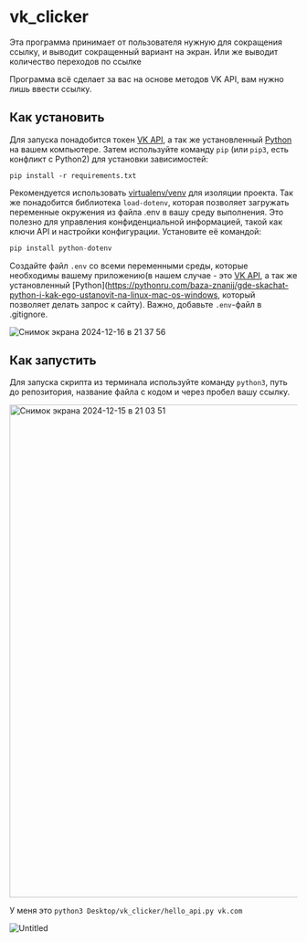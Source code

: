 # vk_clicker
Эта программа принимает от пользователя нужную для сокращения ссылку, и выводит сокращенный вариант на экран.
Или же выводит количество переходов по ссылке

Программа всё сделает за вас на основе методов VK API, вам нужно лишь ввести ссылку.

## Как установить 
Для запуска понадобится токен [VK API](https://dev.vk.com/ru), а так же установленный [Python](https://pythonru.com/baza-znanij/gde-skachat-python-i-kak-ego-ustanovit-na-linux-mac-os-windows) на вашем компьютере. Затем используйте команду `pip` (или `pip3`, есть конфликт с Python2) для установки зависимостей:
```
pip install -r requirements.txt
```
Рекомендуется использовать [virtualenv/venv](https://docs.python.org/3/library/venv.html) для изоляции проекта.
Так же понадобится библиотека `load-dotenv`, которая позволяет загружать переменные окружения из файла .env в вашу среду выполнения. Это полезно для управления конфиденциальной информацией, такой как ключи API и настройки конфигурации.
Установите её командой:
```python
pip install python-dotenv
```
Создайте файл `.env` со всеми переменными среды, которые необходимы вашему приложению(в нашем случае - это [VK API](https://dev.vk.com/ru), а так же установленный [Python](https://pythonru.com/baza-znanij/gde-skachat-python-i-kak-ego-ustanovit-na-linux-mac-os-windows, который позволяет делать запрос к сайту). Важно, добавьте `.env`-файл в .gitignore.

![Снимок экрана 2024-12-16 в 21 37 56](https://github.com/user-attachments/assets/db2170d0-61e0-444d-b358-312820663e15)

## Как запустить 
Для запуска скрипта из терминала используйте команду `python3`, путь до репозитория, название файла с кодом и через пробел вашу ссылку.


<img width="864" alt="Снимок экрана 2024-12-15 в 21 03 51" src="https://github.com/user-attachments/assets/f7151526-9c24-4e53-95fe-5e029378bef5" />


У меня это `python3 Desktop/vk_clicker/hello_api.py vk.com`

![Untitled](https://github.com/user-attachments/assets/0454d1e6-396c-484a-a62a-de48a20af6f1)
